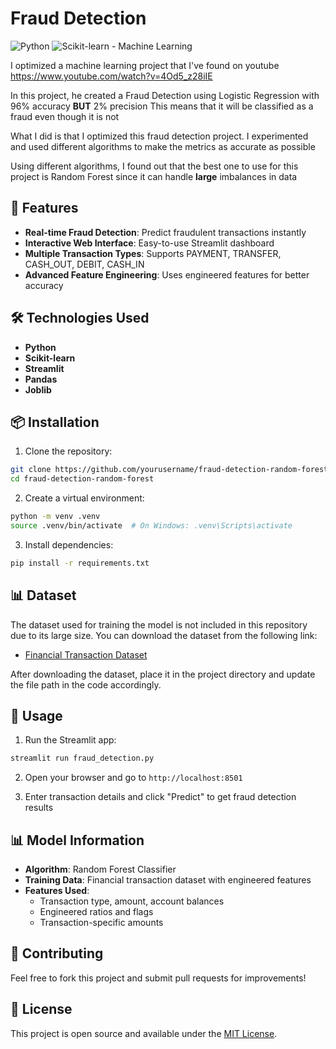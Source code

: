# Fraud Detection

![Python](https://img.shields.io/badge/Python-3.11-blue?logo=python)
![Scikit-learn - Machine Learning](https://img.shields.io/badge/Scikit--learn-Machine%20Learning-orange?logo=scikit-learn)

I optimized a machine learning project that I've found on youtube
https://www.youtube.com/watch?v=4Od5_z28iIE

In this project, he created a Fraud Detection using Logistic Regression with 96% accuracy **BUT** 2% precision
This means that it will be classified as a fraud even though it is not

What I did is that I optimized this fraud detection project. I experimented and used different algorithms to make the metrics as accurate as possible

Using different algorithms, I found out that the best one to use for this project is Random Forest since  it can handle **large** imbalances in data

## 🚀 Features

- **Real-time Fraud Detection**: Predict fraudulent transactions instantly
- **Interactive Web Interface**: Easy-to-use Streamlit dashboard
- **Multiple Transaction Types**: Supports PAYMENT, TRANSFER, CASH_OUT, DEBIT, CASH_IN
- **Advanced Feature Engineering**: Uses engineered features for better accuracy

## 🛠️ Technologies Used

- **Python**
- **Scikit-learn** 
- **Streamlit** 
- **Pandas**
- **Joblib**

## 📦 Installation

1. Clone the repository:
```bash
git clone https://github.com/yourusername/fraud-detection-random-forest.git
cd fraud-detection-random-forest
```

2. Create a virtual environment:
```bash
python -m venv .venv
source .venv/bin/activate  # On Windows: .venv\Scripts\activate
```

3. Install dependencies:
```bash
pip install -r requirements.txt
```

## 📊 Dataset

The dataset used for training the model is not included in this repository due to its large size. You can download the dataset from the following link:

- [Financial Transaction Dataset](https://www.kaggle.com/datasets/dalpozz/creditcard-fraud)

After downloading the dataset, place it in the project directory and update the file path in the code accordingly.

## 🚀 Usage

1. Run the Streamlit app:
```bash
streamlit run fraud_detection.py
```

2. Open your browser and go to `http://localhost:8501`

3. Enter transaction details and click "Predict" to get fraud detection results

## 📊 Model Information

- **Algorithm**: Random Forest Classifier
- **Training Data**: Financial transaction dataset with engineered features
- **Features Used**:
  - Transaction type, amount, account balances
  - Engineered ratios and flags
  - Transaction-specific amounts

## 🤝 Contributing

Feel free to fork this project and submit pull requests for improvements!

## 📄 License

This project is open source and available under the [MIT License](LICENSE).
